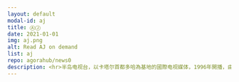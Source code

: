 ```yaml
---
layout: default
modal-id: aj
title: ⒶⒿ
date: 2021-01-01
img: aj.png
alt: Read AJ on demand
list: aj
repo: agorahub/news0
description: <hr>半岛电视台，以卡塔尔首都多哈為基地的國際电视媒体，1996年開播，由卡達王室出資的半岛媒体集团拥有。2015年开通中国区业务。
---
```

